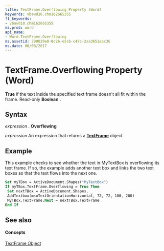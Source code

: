 ```yaml
---
title: TextFrame.Overflowing Property (Word)
keywords: vbawd10.chm162665355
f1_keywords:
- vbawd10.chm162665355
ms.prod: word
api_name:
- Word.TextFrame.Overflowing
ms.assetid: 299020e0-0c26-e5cb-c47c-2aa3651aac36
ms.date: 06/08/2017
---
```



# TextFrame.Overflowing Property (Word)

 **True** if the text inside the specified text frame doesn't all fit within the frame. Read-only **Boolean** .


## Syntax

 _expression_ . **Overflowing**

 _expression_ An expression that returns a **[TextFrame](textframe-object-word.md)** object.


## Example

This example checks to see whether the text in MyTextBox is overflowing its text frame. If so, the example adds another text box and links the two text boxes so that the text flows into the next one.


```vb
Set myTBox = ActiveDocument.Shapes("MyTextBox") 
If myTBox.TextFrame.Overflowing = True Then 
 Set nextTBox = ActiveDocument.Shapes. _ 
 AddTextbox(msoTextOrientationHorizontal, 72, 72, 100, 200) 
 MyTBox.TextFrame.Next = nextTBox.TextFrame 
End If
```


## See also


#### Concepts


[TextFrame Object](textframe-object-word.md)

